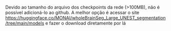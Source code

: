 Devido ao tamanho do arquivo dos checkpoints da rede (>100MB), não é possível adicioná-lo ao github. A melhor opção é acessar o site https://huggingface.co/MONAI/wholeBrainSeg_Large_UNEST_segmentation/tree/main/models e fazer o download diretamente por lá